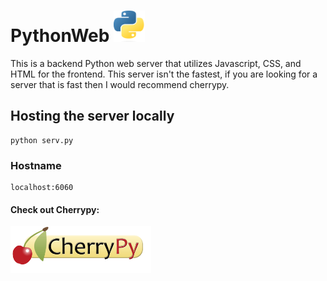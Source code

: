 # PythonWeb <img src="images\pythonlogo.png" alt="PythonWeb Logo" width="50" height="50">
This is a backend Python web server that utilizes Javascript, CSS, and HTML for the frontend. This server isn't the fastest, if you are looking for a server that is fast then I would recommend cherrypy.

## Hosting the server locally
```shell
python serv.py
```
### Hostname 
```shell
localhost:6060
```

#### Check out Cherrypy:
<a href="https://docs.cherrypy.dev/en/latest/" target="_blank">
    <img src="images/cherrpy.png" alt="Cherrypy" width="225" height="75">
</a>
